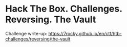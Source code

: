 # Hack The Box. Challenges. Reversing. The Vault

Challenge write-up: https://7rocky.github.io/en/ctf/htb-challenges/reversing/the-vault

